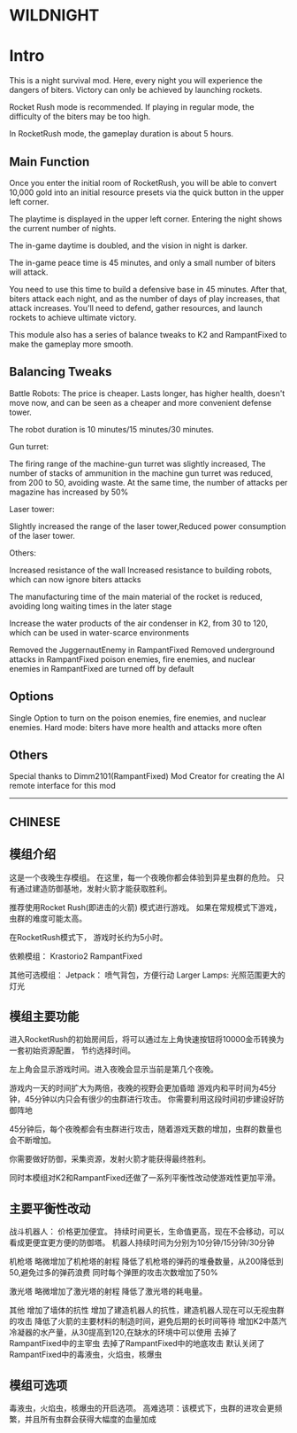 # WILDNIGHT

# Intro

This is a night survival mod. 
Here, every night you will experience the dangers of biters. 
Victory can only be achieved by launching rockets. 

Rocket Rush mode is recommended. If playing in regular mode, the difficulty of the biters may be too high. 

In RocketRush mode, the gameplay duration is about 5 hours.

## Main Function

Once you enter the initial room of RocketRush, you will be able to convert 10,000 gold into an initial resource presets via the quick button in the upper left corner. 

The playtime is displayed in the upper left corner. Entering the night shows the current number of nights.

 The in-game daytime is doubled, and the vision in night is darker.

The in-game peace time is 45 minutes, and only a small number of biters will attack.

You need to use this time to build a defensive base in 45 minutes.
After that, biters attack each night, and as the number of days of play increases, that attack increases. 
You'll need to defend, gather resources, and launch rockets to achieve ultimate victory.

This module also has a series of balance tweaks to K2 and RampantFixed to make the gameplay more smooth. 

## Balancing Tweaks

Battle Robots: The price is cheaper. Lasts longer, has higher health, doesn't move now, and can be seen as a cheaper and more convenient defense tower. 

The robot duration is 10 minutes/15 minutes/30 minutes.

Gun turret:

The firing range of the machine-gun turret was slightly increased,
The number of stacks of ammunition in the machine gun turret was reduced, from 200 to 50, avoiding waste.
At the same time, the number of attacks per magazine has increased by 50%

Laser tower:

Slightly increased the range of the laser tower,Reduced power consumption of the laser tower. 

Others:

Increased resistance of the wall 
Increased resistance to building robots, which can now ignore biters attacks

 The manufacturing time of the main material of the rocket is reduced, avoiding long waiting times in the later stage

 Increase the water products of the air condenser in K2, from 30 to 120, which can be used in water-scarce environments

Removed the JuggernautEnemy in RampantFixed
Removed underground attacks in RampantFixed
poison enemies, fire enemies, and nuclear enemies in RampantFixed are turned off by default

## Options
Single Option to turn on the poison enemies, fire enemies, and nuclear enemies.
Hard mode: biters have more health and attacks more often


## Others
Special thanks to Dimm2101(RampantFixed) Mod Creator for creating the AI remote interface for this mod

---------------------

## CHINESE

## 模组介绍

这是一个夜晚生存模组。
在这里，每一个夜晚你都会体验到异星虫群的危险。
只有通过建造防御基地，发射火箭才能获取胜利。


推荐使用Rocket Rush(即进击的火箭) 模式进行游戏。
如果在常规模式下游戏，虫群的难度可能太高。

在RocketRush模式下， 游戏时长约为5小时。

依赖模组：
Krastorio2
RampantFixed

其他可选模组：
Jetpack： 喷气背包，方便行动
Larger Lamps: 光照范围更大的灯光


## 模组主要功能
进入RocketRush的初始房间后，将可以通过左上角快速按钮将10000金币转换为一套初始资源配置，
节约选择时间。


左上角会显示游戏时间。进入夜晚会显示当前是第几个夜晚。

游戏内一天的时间扩大为两倍，夜晚的视野会更加昏暗
游戏内和平时间为45分钟，45分钟以内只会有很少的虫群进行攻击。
你需要利用这段时间初步建设好防御阵地

45分钟后，每个夜晚都会有虫群进行攻击，随着游戏天数的增加，虫群的数量也会不断增加。

你需要做好防御，采集资源，发射火箭才能获得最终胜利。

同时本模组对K2和RampantFixed还做了一系列平衡性改动使游戏性更加平滑。

## 主要平衡性改动
战斗机器人：
价格更加便宜。
持续时间更长，生命值更高，现在不会移动，可以看成更便宜更方便的防御塔。
机器人持续时间为分别为10分钟/15分钟/30分钟

机枪塔
略微增加了机枪塔的射程 
降低了机枪塔的弹药的堆叠数量，从200降低到50,避免过多的弹药浪费
同时每个弹匣的攻击次数增加了50%

激光塔
略微增加了激光塔的射程
降低了激光塔的耗电量。

其他
增加了墙体的抗性
增加了建造机器人的抗性，建造机器人现在可以无视虫群的攻击
降低了火箭的主要材料的制造时间，避免后期的长时间等待
增加K2中蒸汽冷凝器的水产量，从30提高到120,在缺水的环境中可以使用
去掉了RampantFixed中的主宰虫
去掉了RampantFixed中的地底攻击
默认关闭了RampantFixed中的毒液虫，火焰虫，核爆虫

## 模组可选项
毒液虫，火焰虫，核爆虫的开启选项。
高难选项：该模式下，虫群的进攻会更频繁，并且所有虫群会获得大幅度的血量加成
